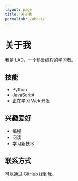 ```yaml
---
layout: page
title: 关于我
permalink: /about/
---
```


# 关于我

我是 LAD，一个热爱编程的学习者。

## 技能

- Python
- JavaScript
- 正在学习 Web 开发

## 兴趣爱好

- 编程
- 阅读
- 学习新技术

## 联系方式

可以通过 GitHub 找到我。
